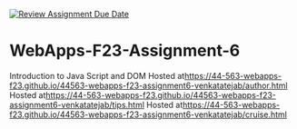 [![Review Assignment Due Date](https://classroom.github.com/assets/deadline-readme-button-24ddc0f5d75046c5622901739e7c5dd533143b0c8e959d652212380cedb1ea36.svg)](https://classroom.github.com/a/b9NC0g7h)
# WebApps-F23-Assignment-6
Introduction to Java Script and DOM
Hosted at<https://44-563-webapps-f23.github.io/44563-webapps-f23-assignment6-venkatatejab/author.html>
Hosted at<https://44-563-webapps-f23.github.io/44563-webapps-f23-assignment6-venkatatejab/tips.html>
Hosted at<https://44-563-webapps-f23.github.io/44563-webapps-f23-assignment6-venkatatejab/cruise.html>

